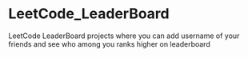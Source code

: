 # LeetCode_LeaderBoard
LeetCode LeaderBoard projects where you can add username of your friends and see who among you ranks higher on leaderboard
